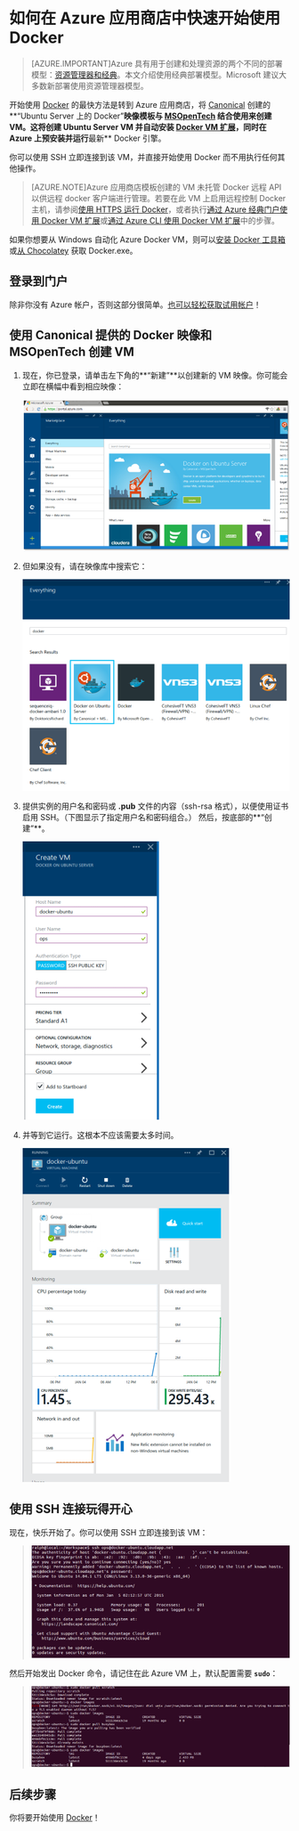 <properties
	pageTitle="如何快速将 Docker 用于 Ubuntu-Docker VM 映像"
	description="介绍并演示如何在几分钟内直接从 Azure 映像库“使用 Ubuntu Server 上的 Docker”"
	services="virtual-machines-linux"
	documentationCenter=""
	authors="squillace"
	manager="timlt"
	editor="tysonn"
	tags="azure-service-management"/>

<tags
	ms.service="virtual-machines-linux"
	ms.date="01/04/2016"
	wacn.date="06/07/2016"/>

# 如何在 Azure 应用商店中快速开始使用 Docker

> [AZURE.IMPORTANT]Azure 具有用于创建和处理资源的两个不同的部署模型：[资源管理器和经典](/documentation/articles/resource-manager-deployment-model)。本文介绍使用经典部署模型。Microsoft 建议大多数新部署使用资源管理器模型。
 

开始使用 [Docker] 的最快方法是转到 Azure 应用商店，将 [Canonical] 创建的**“Ubuntu Server 上的 Docker”**映像模板与 [MSOpenTech] 结合使用来创建 VM。这将创建 Ubuntu Server VM 并自动安装 [Docker VM 扩展](/documentation/articles/virtual-machines-linux-dockerextension)，同时在 Azure 上预安装并运行**最新** Docker 引擎。

你可以使用 SSH 立即连接到该 VM，并直接开始使用 Docker 而不用执行任何其他操作。

> [AZURE.NOTE]Azure 应用商店模板创建的 VM 未托管 Docker 远程 API 以供远程 docker 客户端进行管理。若要在此 VM 上启用远程控制 Docker 主机，请参阅[使用 HTTPS 运行 Docker](https://docs.docker.com/articles/https/)，或者执行[通过 Azure 经典门户使用 Docker VM 扩展](/documentation/articles/virtual-machines-linux-classic-portal-use-docker)或[通过 Azure CLI 使用 Docker VM 扩展](/documentation/articles/virtual-machines-linux-classic-cli-use-docker)中的步骤。
<!-- -->
如果你想要从 Windows 自动化 Azure Docker VM，则可以[安装 Docker 工具箱](https://docs.docker.com/installation/windows/)或[从 Chocolatey](https://chocolatey.org/packages/docker) 获取 Docker.exe。

## 登录到门户

除非你没有 Azure 帐户，否则这部分很简单。[也可以轻松获取试用帐户](/pricing/1rmb-trial/)！

## 使用 Canonical 提供的 Docker 映像和 MSOpenTech 创建 VM

1. 现在，你已登录，请单击左下角的**“新建”**以创建新的 VM 映像。你可能会立即在横幅中看到相应映像：

	![在横幅中选择 Docker Ubuntu 映像](./media/virtual-machines-linux-classic-docker-quickstart/CreateNewDockerBanner.png)

2. 但如果没有，请在映像库中搜索它：

	![在映像库中找到该映像](./media/virtual-machines-linux-classic-docker-quickstart/DockerOnUbuntuServerMSOpenTech.png)

3. 提供实例的用户名和密码或 **.pub** 文件的内容（ssh-rsa 格式），以便使用证书启用 SSH。（下图显示了指定用户名和密码组合。） 然后，按底部的**“创建”**。

	![配置 VM 实例](./media/virtual-machines-linux-classic-docker-quickstart/CreateVMDockerUbuntuPwd.png)

4. 并等到它运行。这根本不应该需要太多时间。

	![在门户中运行的 Docker 映像](./media/virtual-machines-linux-classic-docker-quickstart/DockerUbuntuRunning.png)

## 使用 SSH 连接玩得开心

现在，快乐开始了。你可以使用 SSH 立即连接到该 VM：

> ![使用 SSH 进行连接](./media/virtual-machines-linux-classic-docker-quickstart/SSHToDockerUbuntu.png)

然后开始发出 Docker 命令，请记住在此 Azure VM 上，默认配置需要 **`sudo`**：

> ![提取映像](./media/virtual-machines-linux-classic-docker-quickstart/DockerPullSmallImages.png)

<!--Every topic should have next steps and links to the next logical set of content to keep the customer engaged-->
## 后续步骤

你将要开始使用 [Docker]！

<!--Anchors-->
[Log on to the Portal]: #logon
[Create a VM with the Docker Image from Canonical and MSOpenTech]: #createvm
[Connect with SSH and Have Fun]: #havingfun
[Next steps]: #next-steps


[Docker]: https://www.docker.com/
[BusyBox]: http://zh.wikipedia.org/wiki/BusyBox
[Docker scratch image]: https://docs.docker.com/articles/baseimages/#creating-a-simple-base-image-using-scratch
[Canonical]: http://www.canonical.com/
[MSOpenTech]: http://msopentech.com/
 

<!---HONumber=Mooncake_1221_2015-->